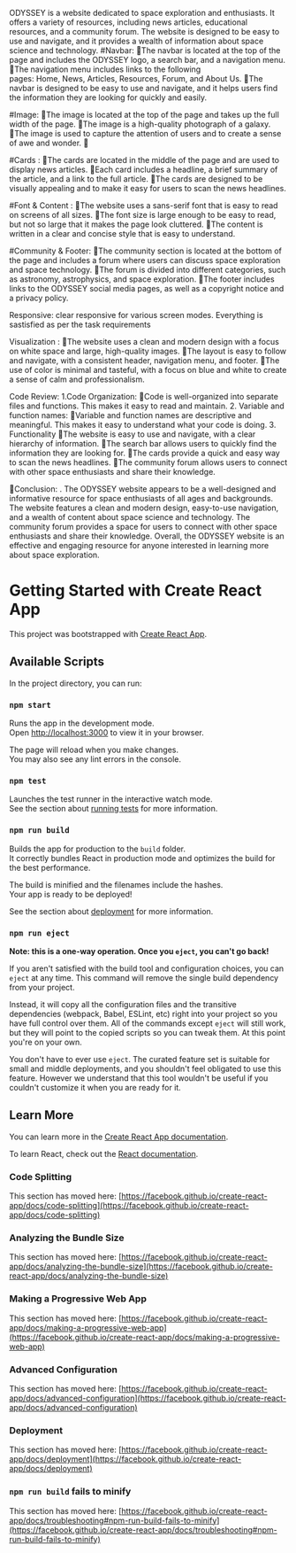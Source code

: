 ODYSSEY is a website dedicated to space exploration and enthusiasts. It offers a variety of resources, including news articles, educational resources, and a community forum. The website is designed to be easy to use and navigate, and it provides a wealth of information about space science and technology.
#Navbar: 
The navbar is located at the top of the page and includes the ODYSSEY logo, a search bar, and a navigation menu.
The navigation menu includes links to the following pages: Home, News, Articles, Resources, Forum, and About Us.
The navbar is designed to be easy to use and navigate, and it helps users find the information they are looking for quickly and easily.

#Image: 
The image is located at the top of the page and takes up the full width of the page.
The image is a high-quality photograph of a galaxy.
The image is used to capture the attention of users and to create a sense of awe and wonder.


#Cards : 
The cards are located in the middle of the page and are used to display news articles.
Each card includes a headline, a brief summary of the article, and a link to the full article.
The cards are designed to be visually appealing and to make it easy for users to scan the news headlines.




#Font & Content : 
The website uses a sans-serif font that is easy to read on screens of all sizes.
The font size is large enough to be easy to read, but not so large that it makes the page look cluttered.
The content is written in a clear and concise style that is easy to understand.


#Community & Footer:
The community section is located at the bottom of the page and includes a forum where users can discuss space exploration and space technology.
The forum is divided into different categories, such as astronomy, astrophysics, and space exploration.
The footer includes links to the ODYSSEY social media pages, as well as a copyright notice and a privacy policy.




Responsive:  clear responsive for various screen modes.
Everything is sastisfied as per the task requirements

Visualization :
The website uses a clean and modern design with a focus on white space and large, high-quality images.
The layout is easy to follow and navigate, with a consistent header, navigation menu, and footer.
The use of color is minimal and tasteful, with a focus on blue and white to create a sense of calm and professionalism.






Code Review:
1.Code Organization:
Code is well-organized into separate files and functions. This makes it easy to read and maintain.
2. Variable and function names:
Variable and function names are descriptive and meaningful. This makes it easy to understand what your code is doing.
 3. Functionality
The website is easy to use and navigate, with a clear hierarchy of information.
The search bar allows users to quickly find the information they are looking for.
The cards provide a quick and easy way to scan the news headlines.
The community forum allows users to connect with other space enthusiasts and share their knowledge.

Conclusion:
. The ODYSSEY website appears to be a well-designed and informative resource for space enthusiasts of all ages and backgrounds. The website features a clean and modern design, easy-to-use navigation, and a wealth of content about space science and technology. The community forum provides a space for users to connect with other space enthusiasts and share their knowledge. Overall, the ODYSSEY website is an effective and engaging resource for anyone interested in learning more about space exploration.

# Getting Started with Create React App

This project was bootstrapped with [Create React App](https://github.com/facebook/create-react-app).

## Available Scripts

In the project directory, you can run:

### `npm start`

Runs the app in the development mode.\
Open [http://localhost:3000](http://localhost:3000) to view it in your browser.

The page will reload when you make changes.\
You may also see any lint errors in the console.

### `npm test`

Launches the test runner in the interactive watch mode.\
See the section about [running tests](https://facebook.github.io/create-react-app/docs/running-tests) for more information.

### `npm run build`

Builds the app for production to the `build` folder.\
It correctly bundles React in production mode and optimizes the build for the best performance.

The build is minified and the filenames include the hashes.\
Your app is ready to be deployed!

See the section about [deployment](https://facebook.github.io/create-react-app/docs/deployment) for more information.

### `npm run eject`

**Note: this is a one-way operation. Once you `eject`, you can't go back!**

If you aren't satisfied with the build tool and configuration choices, you can `eject` at any time. This command will remove the single build dependency from your project.

Instead, it will copy all the configuration files and the transitive dependencies (webpack, Babel, ESLint, etc) right into your project so you have full control over them. All of the commands except `eject` will still work, but they will point to the copied scripts so you can tweak them. At this point you're on your own.

You don't have to ever use `eject`. The curated feature set is suitable for small and middle deployments, and you shouldn't feel obligated to use this feature. However we understand that this tool wouldn't be useful if you couldn't customize it when you are ready for it.

## Learn More

You can learn more in the [Create React App documentation](https://facebook.github.io/create-react-app/docs/getting-started).

To learn React, check out the [React documentation](https://reactjs.org/).

### Code Splitting

This section has moved here: [https://facebook.github.io/create-react-app/docs/code-splitting](https://facebook.github.io/create-react-app/docs/code-splitting)

### Analyzing the Bundle Size

This section has moved here: [https://facebook.github.io/create-react-app/docs/analyzing-the-bundle-size](https://facebook.github.io/create-react-app/docs/analyzing-the-bundle-size)

### Making a Progressive Web App

This section has moved here: [https://facebook.github.io/create-react-app/docs/making-a-progressive-web-app](https://facebook.github.io/create-react-app/docs/making-a-progressive-web-app)

### Advanced Configuration

This section has moved here: [https://facebook.github.io/create-react-app/docs/advanced-configuration](https://facebook.github.io/create-react-app/docs/advanced-configuration)

### Deployment

This section has moved here: [https://facebook.github.io/create-react-app/docs/deployment](https://facebook.github.io/create-react-app/docs/deployment)

### `npm run build` fails to minify

This section has moved here: [https://facebook.github.io/create-react-app/docs/troubleshooting#npm-run-build-fails-to-minify](https://facebook.github.io/create-react-app/docs/troubleshooting#npm-run-build-fails-to-minify)
